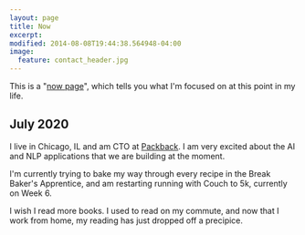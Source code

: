 ```yaml
---
layout: page
title: Now
excerpt:
modified: 2014-08-08T19:44:38.564948-04:00
image:
  feature: contact_header.jpg
---
```


This is a "[now page](https://nownownow.com/about)", which tells you what I'm focused on at this point in my life.

## July 2020

I live in Chicago, IL and am CTO at [Packback](https://packback.co).  I am very excited about the AI and NLP applications that we are building at the moment.

I'm currently trying to bake my way through every recipe in the Break Baker's Apprentice, and am restarting running with Couch to 5k, currently on Week 6.

I wish I read more books.  I used to read on my commute, and now that I work from home, my reading has just dropped off a precipice.


